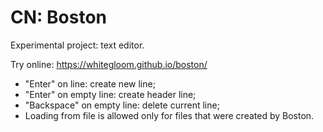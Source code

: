 # CN: Boston

Experimental project: text editor.

Try online: https://whitegloom.github.io/boston/

* "Enter" on line: create new line;
* "Enter" on empty line: create header line;
* "Backspace" on empty line: delete current line;
* Loading from file is allowed only for files that were created by Boston. 